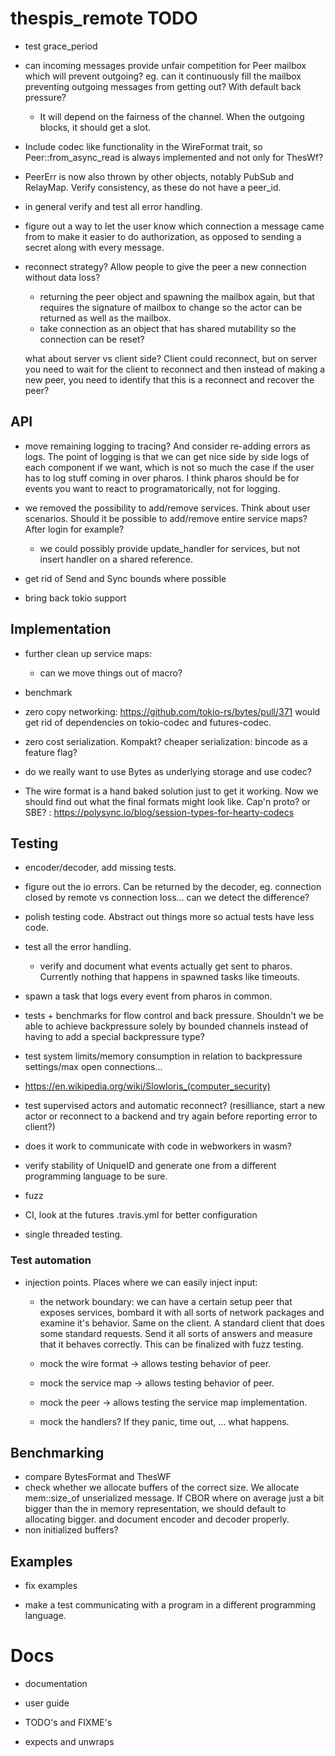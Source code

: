 # thespis_remote TODO

- test grace_period

- can incoming messages provide unfair competition for Peer mailbox which will prevent outgoing? eg. can it continuously fill the mailbox preventing outgoing messages from getting out? With default back pressure?

  - It will depend on the fairness of the channel. When the outgoing blocks, it should get a slot.

- Include codec like functionality in the WireFormat trait, so Peer::from_async_read is always implemented and not only for ThesWf?
- PeerErr is now also thrown by other objects, notably PubSub and RelayMap. Verify consistency,
  as these do not have a peer_id.
- in general verify and test all error handling.

- figure out a way to let the user know which connection a message came from to make it easier to do authorization, as opposed to sending a secret along with every message.

- reconnect strategy? Allow people to give the peer a new connection without data loss?

    - returning the peer object and spawning the mailbox again, but that requires the signature of mailbox to change so the actor can be returned as well as the mailbox.
    - take connection as an object that has shared mutability so the connection can be reset?

  what about server vs client side? Client could reconnect, but on server you need to wait for the client to reconnect and then
  instead of making a new peer, you need to identify that this is a reconnect and recover the peer?



## API

- move remaining logging to tracing? And consider re-adding errors as logs. The point of logging is that
  we can get nice side by side logs of each component if we want, which is not so much the case if the
  user has to log stuff coming in over pharos. I think pharos should be for events you want to react to
  programatorically, not for logging.

- we removed the possibility to add/remove services. Think about user scenarios. Should it be possible
  to add/remove entire service maps? After login for example?
	- we could possibly provide update_handler for services, but not insert handler on a shared reference.

- get rid of Send and Sync bounds where possible

- bring back tokio support


## Implementation

- further clean up service maps:
  - can we move things out of macro?

- benchmark
- zero copy networking: https://github.com/tokio-rs/bytes/pull/371
  would get rid of dependencies on tokio-codec and futures-codec.
- zero cost serialization. Kompakt?
  cheaper serialization: bincode as a feature flag?
- do we really want to use Bytes as underlying storage and use codec?

- The wire format is a hand baked solution just to get it working. Now we should find out what the final formats might look like. Cap'n proto? or SBE? : https://polysync.io/blog/session-types-for-hearty-codecs


## Testing

- encoder/decoder, add missing tests.
- figure out the io errors. Can be returned by the decoder, eg. connection closed by remote vs connection loss... can we detect the difference?

- polish testing code. Abstract out things more so actual tests have less code.
- test all the error handling.
	- verify and document what events actually get sent to pharos. Currently nothing that happens in spawned tasks like timeouts.

- spawn a task that logs every event from pharos in common.
- tests + benchmarks for flow control and back pressure. Shouldn't we be able to achieve backpressure solely by bounded channels instead of having to add a special backpressure type?

- test system limits/memory consumption in relation to backpressure settings/max open connections...

- https://en.wikipedia.org/wiki/Slowloris_(computer_security)

- test supervised actors and automatic reconnect? (resilliance, start a new actor or reconnect to a backend and try again before reporting error to client?)

- does it work to communicate with code in webworkers in wasm?
- verify stability of UniqueID and generate one from a different programming language to be sure.

- fuzz
- CI, look at the futures .travis.yml for better configuration
- single threaded testing.


### Test automation

- injection points. Places where we can easily inject input:
  - the network boundary: we can have a certain setup peer that exposes services, bombard it with all sorts of network packages and examine it's behavior. Same on the client. A standard client that does some standard requests. Send it all sorts of answers and measure that it behaves correctly.
    This can be finalized with fuzz testing.

  - mock the wire format -> allows testing behavior of peer.
  - mock the service map -> allows testing behavior of peer.

  - mock the peer -> allows testing the service map implementation.

  - mock the handlers? If they panic, time out, ... what happens.


## Benchmarking

  - compare BytesFormat and ThesWF
  - check whether we allocate buffers of the correct size. We allocate mem::size_of unserialized message. If CBOR where on average just a bit bigger than
    the in memory representation, we should default to allocating bigger. and document encoder and decoder properly.
  - non initialized buffers?

## Examples

- fix examples

- make a test communicating with a program in a different programming language.


# Docs

- documentation
- user guide

- TODO's and FIXME's
- expects and unwraps
